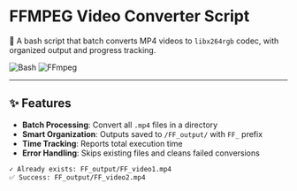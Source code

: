 # FFMPEG Video Converter Script

📁 A bash script that batch converts MP4 videos to `libx264rgb` codec, with organized output and progress tracking.

![Bash](https://img.shields.io/badge/Shell-Bash-%234EAA25?logo=gnu-bash) 
![FFmpeg](https://img.shields.io/badge/Codec-FFmpeg-%230077CC?logo=ffmpeg)

---

## ✨ Features
- **Batch Processing**: Convert all `.mp4` files in a directory
- **Smart Organization**: Outputs saved to `/FF_output/` with `FF_` prefix
- **Time Tracking**: Reports total execution time
- **Error Handling**: Skips existing files and cleans failed conversions

```bash
✓ Already exists: FF_output/FF_video1.mp4
✅ Success: FF_output/FF_video2.mp4
